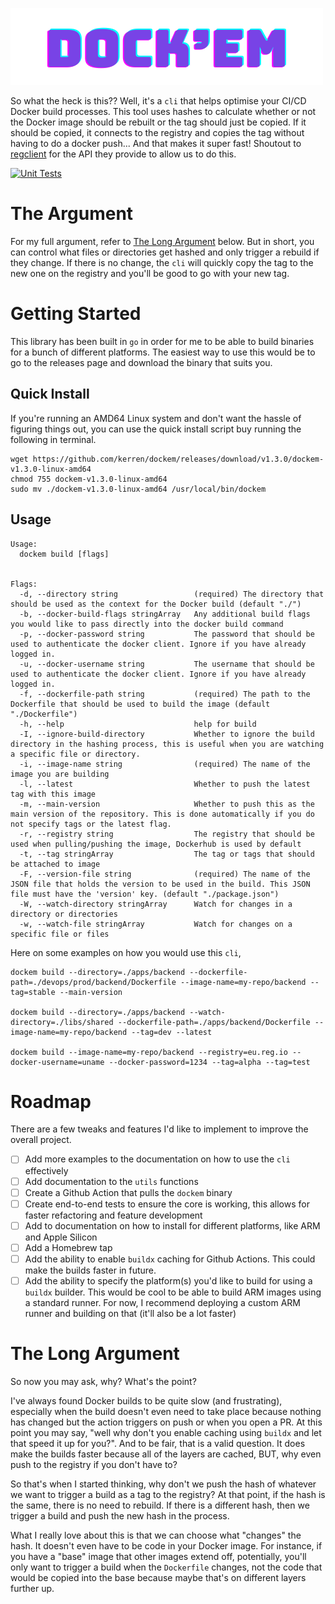 ![Dockem](docs/logo.png)

So what the heck is this?? Well, it's a `cli` that helps optimise your CI/CD Docker build processes. This tool uses hashes to calculate whether or not the Docker image should be rebuilt or the tag should just be copied. If it should be copied, it connects to the registry and copies the tag without having to do a docker push... And that makes it super fast! Shoutout to [regclient](https://github.com/regclient/regclient) for the API they provide to allow us to do this.


[![Unit Tests](https://github.com/kerren/dockem/actions/workflows/testing.yaml/badge.svg?branch=main)](https://github.com/kerren/dockem/actions/workflows/testing.yaml)


# The Argument

For my full argument, refer to [The Long Argument](#the-long-argument) below. But in short, you can control what files or directories get hashed and only trigger a rebuild if they change. If there is no change, the `cli` will quickly copy the tag to the new one on the registry and you'll be good to go with your new tag.

# Getting Started

This library has been built in `go` in order for me to be able to build binaries for a bunch of different platforms. The easiest way to use this would be to go to the releases page and download the binary that suits you.

## Quick Install

If you're running an AMD64 Linux system and don't want the hassle of figuring things out, you can use the quick install script buy running the following in terminal.

```shell
wget https://github.com/kerren/dockem/releases/download/v1.3.0/dockem-v1.3.0-linux-amd64
chmod 755 dockem-v1.3.0-linux-amd64
sudo mv ./dockem-v1.3.0-linux-amd64 /usr/local/bin/dockem
```

## Usage

```
Usage:
  dockem build [flags]


Flags:
  -d, --directory string                 (required) The directory that should be used as the context for the Docker build (default "./")
  -b, --docker-build-flags stringArray   Any additional build flags you would like to pass directly into the docker build command
  -p, --docker-password string           The password that should be used to authenticate the docker client. Ignore if you have already logged in.
  -u, --docker-username string           The username that should be used to authenticate the docker client. Ignore if you have already logged in.
  -f, --dockerfile-path string           (required) The path to the Dockerfile that should be used to build the image (default "./Dockerfile")
  -h, --help                             help for build
  -I, --ignore-build-directory           Whether to ignore the build directory in the hashing process, this is useful when you are watching a specific file or directory.
  -i, --image-name string                (required) The name of the image you are building
  -l, --latest                           Whether to push the latest tag with this image
  -m, --main-version                     Whether to push this as the main version of the repository. This is done automatically if you do not specify tags or the latest flag.
  -r, --registry string                  The registry that should be used when pulling/pushing the image, Dockerhub is used by default
  -t, --tag stringArray                  The tag or tags that should be attached to image
  -F, --version-file string              (required) The name of the JSON file that holds the version to be used in the build. This JSON file must have the 'version' key. (default "./package.json")
  -W, --watch-directory stringArray      Watch for changes in a directory or directories
  -w, --watch-file stringArray           Watch for changes on a specific file or files

```

Here on some examples on how you would use this `cli`,

```shell
dockem build --directory=./apps/backend --dockerfile-path=./devops/prod/backend/Dockerfile --image-name=my-repo/backend --tag=stable --main-version

dockem build --directory=./apps/backend --watch-directory=./libs/shared --dockerfile-path=./apps/backend/Dockerfile --image-name=my-repo/backend --tag=dev --latest

dockem build --image-name=my-repo/backend --registry=eu.reg.io --docker-username=uname --docker-password=1234 --tag=alpha --tag=test
```

# Roadmap
There are a few tweaks and features I'd like to implement to improve the overall project.

 - [ ] Add more examples to the documentation on how to use the `cli` effectively
 - [ ] Add documentation to the `utils` functions
 - [ ] Create a Github Action that pulls the `dockem` binary
 - [ ] Create end-to-end tests to ensure the core is working, this allows for faster refactoring and feature development
 - [ ] Add to documentation on how to install for different platforms, like ARM and Apple Silicon
 - [ ] Add a Homebrew tap
 - [ ] Add the ability to enable `buildx` caching for Github Actions. This could make the builds faster in future.
 - [ ] Add the ability to specify the platform(s) you'd like to build for using a `buildx` builder. This would be cool to be able to build ARM images using a standard runner. For now, I recommend deploying a custom ARM runner and building on that (it'll also be a lot faster)

# The Long Argument
So now you may ask, why? What's the point?

I've always found Docker builds to be quite slow (and frustrating), especially when the build doesn't even need to take place because nothing has changed but the action triggers on push or when you open a PR. At this point you may say, "well why don't you enable caching using `buildx` and let that speed it up for you?". And to be fair, that is a valid question. It does make the builds faster because all of the layers are cached, BUT, why even push to the registry if you don't have to?

So that's when I started thinking, why don't we push the hash of whatever we want to trigger a build as a tag to the registry? At that point, if the hash is the same, there is no need to rebuild. If there is a different hash, then we trigger a build and push the new hash in the process.

What I really love about this is that we can choose what "changes" the hash. It doesn't even have to be code in your Docker image. For instance, if you have a "base" image that other images extend off, potentially, you'll only want to trigger a build when the `Dockerfile` changes, not the code that would be copied into the base because maybe that's on different layers further up.





